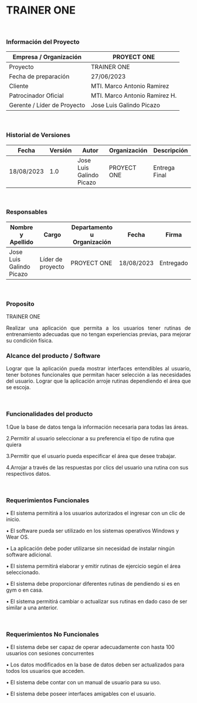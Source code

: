 # TRAINER ONE
&nbsp;
### Información del Proyecto
| Empresa / Organización   |  PROYECT ONE |
| ------------ | ------------ |
| Proyecto   |  TRAINER ONE  |
| Fecha de preparación  | 27/06/2023  |
| Cliente  |  MTI. Marco Antonio Ramirez |
| Patrocinador Oficial  | MTI. Marco Antonio Ramirez H.  |
| Gerente / Líder de Proyecto  | Jose Luis Galindo Picazo  |


&nbsp;
### Historial de Versiones
| Fecha  | Versión  | Autor  | Organización  |Descripción   |
| ------------ | ------------ | ------------ | ------------ | ------------ |
| 18/08/2023  |1.0| Jose Luis Galindo Picazo  |   PROYECT ONE  |Entrega Final  |   

&nbsp;
### Responsables
| Nombre y Apellido  | Cargo  | Departamento u Organización  | Fecha  |Firma   |
| ------------ | ------------ | ------------ | ------------ | ------------ |
| Jose Luis Galindo Picazo  |  Líder de proyecto | PROYECT ONE | 18/08/2023  |  Entregado |

&nbsp;
### Proposito
TRAINER ONE
<p align="justify"> 
Realizar una aplicación que permita a los usuarios tener rutinas de entrenamiento adecuadas que no tengan experiencias previas, para mejorar su condición física.
&nbsp;
 
 ### Alcance del producto / Software
<p align="justify"> 
Lograr que la aplicación pueda mostrar interfaces entendibles al usuario, tener botones funcionales que permitan hacer selección a las necesidades del usuario. Lograr que la aplicación arroje rutinas dependiendo el área que se escoja.

&nbsp;
### Funcionalidades del producto
 
1.Que la base de datos tenga la información necesaria para todas las áreas.

2.Permitir al usuario seleccionar a su preferencia el tipo de rutina que quiera

3.Permitir que el usuario pueda especificar el área que desee trabajar.

4.Arrojar a través de las respuestas por clics del usuario una rutina con sus respectivos datos.

&nbsp;
### Requerimientos Funcionales
•	El sistema permitirá a los usuarios autorizados el ingresar con un clic de inicio.

•	El software pueda ser utilizado en los sistemas operativos Windows y Wear OS.

•	La aplicación debe poder utilizarse sin necesidad de instalar ningún software adicional.

•	El sistema permitirá elaborar y emitir rutinas de ejercicio según el área seleccionado.

•	El sistema debe proporcionar diferentes rutinas de pendiendo si es en gym o en casa.

•	El sistema permitirá cambiar o actualizar sus rutinas en dado caso de ser similar a una anterior.

&nbsp;
### Requerimientos No Funcionales
•	El sistema debe ser capaz de operar adecuadamente con hasta 100 usuarios con sesiones concurrentes

•	Los datos modificados en la base de datos deben ser actualizados para todos los usuarios que acceden.

•	El sistema debe contar con un manual de usuario para su uso.

•	El sistema debe poseer interfaces amigables con el usuario.
